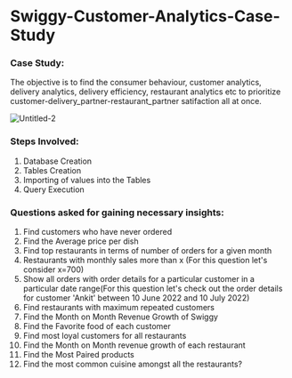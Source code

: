 # Swiggy-Customer-Analytics-Case-Study

### Case Study:
The objective is to find the consumer behaviour, customer analytics, delivery analytics, delivery efficiency, restaurant analytics etc to prioritize customer-delivery_partner-restaurant_partner satifaction all at once.

![Untitled-2](https://github.com/SamienRaahhat/Swiggy-Customer-Analytics-Case-Study/assets/145576062/2ba761cb-84f6-4081-aa08-dfaae0d82437)

### Steps Involved:
1) Database Creation
2) Tables Creation
3) Importing of values into the Tables
4) Query Execution


### Questions asked for gaining necessary insights:
1) Find customers who have never ordered
2) Find the Average price per dish
3) Find top restaurants in terms of number of orders for a given month
4) Restaurants with monthly sales more than x (For this question let's consider x=700)
5) Show all orders with order details for a particular customer in a particular date range(For this question let's check out the order details for customer 'Ankit' between 10 June 2022 and 10 July 2022)
6) Find restaurants with maximum repeated customers
7) Find the Month on Month Revenue Growth of Swiggy
8) Find the Favorite food of each customer
9) Find most loyal customers for all restaurants
10) Find the Month on Month revenue growth of each restaurant
11) Find the Most Paired products
12) Find the most common cuisine amongst all the restaurants? 
